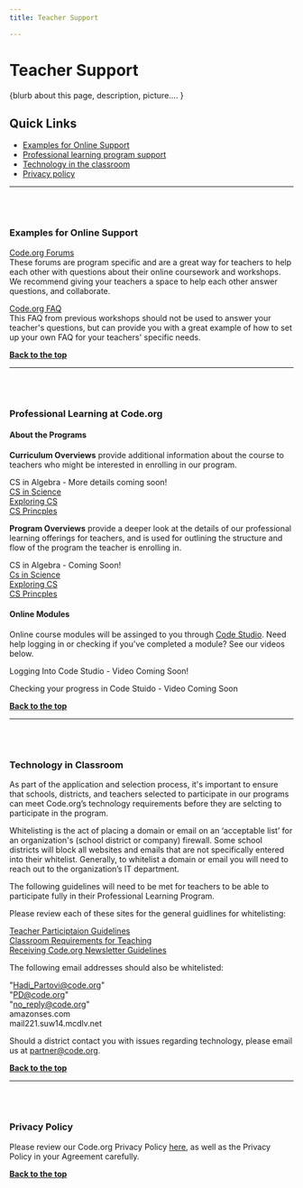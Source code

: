 ```yaml
---
title: Teacher Support

---
```

<a id="top"></a>

# Teacher Support

{blurb about this page, description, picture.... }

## Quick Links

- [Examples for Online Support](#examples)<br/>
- [Professional learning program support](#support)<br/>
- [Technology in the classroom](#technology)<br/>
- [Privacy policy](#privacy)

________________
<a id="online"></a>
<br/>
<br/>


### **Examples for Online Support**

[Code.org Forums](http://forum.code.org/)<br/>
These forums are program specific and are a great way for teachers to help each other with questions about their online coursework and workshops. We recommend giving your teachers a space to help each other answer questions, and collaborate.<br/>

[Code.org FAQ](/educate/pd/15-16/faq)<br/>
This FAQ from previous workshops should not be used to answer your teacher's questions, but can provide you with a great example of how to set up your own FAQ for your teachers' specific needs. 

[**Back to the top**](#top)
<br/>

________________
<a id="support"></a>
<br/>
<br/>


### **Professional Learning at Code.org**

#### About the Programs ####
**Curriculum Overviews** provide additional information about the course to teachers who might be interested in enrolling in our program.

CS in Algebra - More details coming soon!<br/>
[CS in Science](https://www.dropbox.com/s/w26x522k8gs4p1e/Code.orgCSinScience_1_pager_030716.pdf?dl=0) <br/>
[Exploring CS](https://www.dropbox.com/s/qijdf4pu4etrvn2/Code.org%20ECS_1-pager_030216_v5.pdf?dl=0)<br/>
[CS Princples](https://www.dropbox.com/s/ujpfi18rcfycpll/Code.orgCSP_1-pager_03082016.pdf?dl=0)


**Program Overviews** provide a deeper look at the details of our professional learning offerings for teachers, and is used for outlining the structure and flow of the program the teacher is enrolling in.

CS in Algebra - Coming Soon!  
[Cs in Science](https://www.dropbox.com/s/7qxe09uxxmsumtx/2016_welcome_CSinScience_031816_v3.pdf?dl=0)<br/>
[Exploring CS](https://www.dropbox.com/s/na6um5intbw4c8w/2016_welcome_ECS_031816_v5.pdf?dl=0)<br/>
[CS Princples](https://www.dropbox.com/s/pl3uzvc1dripydc/2016_CSP%20welcome_031816_v3.pdf?dl=0)<br/>

#### Online Modules ####
Online course modules will be assinged to you through [Code Studio](https://studio.code.org). Need help logging in or checking if you've completed a module? See our videos below.

Logging Into Code Studio - Video Coming Soon!

Checking your progress in Code Stuido - Video Coming Soon

[**Back to the top**](#top)
<br/>


________________
<a id="technology"></a>
<br/>
<br/>

### **Technology in Classroom**

As part of the application and selection process, it's important to ensure that schools, districts, and teachers selected to participate in our programs can meet Code.org’s technology requirements before they are selcting to participate in the program. 

Whitelisting is the act of placing a domain or email on an ‘acceptable list’ for an organization's (school district or company) firewall. Some school districts will block all websites and emails that are not specifically entered into their whitelist. Generally, to whitelist a domain or email you will need to reach out to the organization’s IT department.    

The following guidelines will need to be met for teachers to be able to participate fully in their Professional Learning Program.   

Please review each of these sites for the general guidlines for whitelisting:

[Teacher Participtaion Guidelines](/educate/it) <br/>
[Classroom Requirements for Teaching](/educate/pd/supports) <br/>
[Receiving Code.org Newsletter Guidelines](http://mailchimp.com/about/ips/?_ga=1.79156244.163239085.1437758796) <br/>

The following email addresses should also be whitelisted:

"Hadi_Partovi@code.org"<br/>
"PD@code.org"<br/>
"no_reply@code.org"<br/>
amazonses.com <br/>
mail221.suw14.mcdlv.net<br/>

Should a district contact you with issues regarding technology, please email us at partner@code.org.

[**Back to the top**](#top)
<br/>

________________
<a id="privacy"></a>
<br/>
<br/>

### **Privacy Policy**

Please review our Code.org Privacy Policy [here](/privacy), as well as the Privacy Policy in your Agreement carefully.




[**Back to the top**](#top)
<br/>

